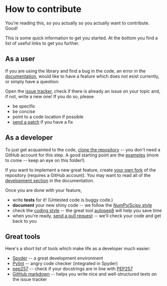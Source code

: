 How to contribute
=================

You're reading this, so you actually so you actually want to contribute. Good!

This is some quick information to get you started. At the bottom you find a list of useful links to get you further.

As a user
---------

If you are using the library and find a bug in the code, an error in the [documentation](https://odl.readthedocs.org/index.html), would like to have a feature which does not exist currently, or simply have a question:

Open the [issue tracker](https://github.com/odlgroup/odl/issues), check if there is already an issue on your topic and, if not, write a new one! If you do so, please

- be specific
- be concise
- point to a code location if possible
- [send a patch](https://odl.readthedocs.org/dev/gitwash/patching.html) if you have a fix

As a developer
--------------

To just get acquainted to the code, [clone the repository](https://odl.readthedocs.org/dev/gitwash/following_latest.html) -- you don't need a GitHub account for this step. A good starting point are the [examples](https://github.com/odlgroup/odl/tree/master/examples) (more to come -- keep an eye on this folder!).

If you want to implement a new great feature, create [your own fork](https://odl.readthedocs.org/dev/gitwash/forking_hell.html#forking) of the repository (requires a GitHub account). You may want to read all of the [development section](https://odl.readthedocs.org/dev/dev.html) in the documentation.

Once you are done with your feature,

- write **tests** for it! (Untested code is buggy code.)
- **document** your new shiny code -- we follow the [NumPy/Scipy style](https://github.com/numpy/numpy/blob/master/doc/HOWTO_DOCUMENT.rst.txt) 
- check the [coding style](http://www.python.org/dev/peps/pep-0008/) -- the great tool [autopep8](https://pypi.python.org/pypi/autopep8/) will help you save time
- when you're ready, [send a pull request](https://odl.readthedocs.org/dev/gitwash/development_workflow.html#ask-for-your-changes-to-be-reviewed-or-merged) -- we'll check your code and get back to you

Great tools
-----------

Here's a short list of tools which make life as a developer much easier:

- [Spyder](https://github.com/spyder-ide/spyder) -- a great development environment
- [Pylint](http://www.pylint.org/) -- angry code checker (integrated in Spyder)
- [pep257](https://pypi.python.org/pypi/pep257) -- check if your docstrings are in line with [PEP257](https://www.python.org/dev/peps/pep-0257/)
- [GitHub markdown](https://guides.github.com/features/mastering-markdown/) -- helps you write nice and well-structured texts on the issue tracker
